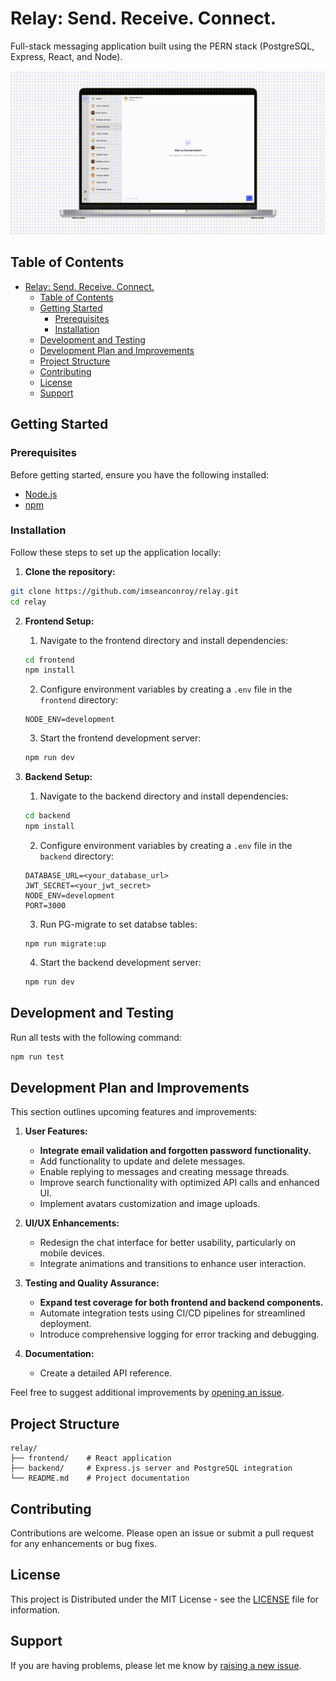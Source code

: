 # Relay: Send. Receive. Connect.

Full-stack messaging application built using the PERN stack (PostgreSQL, Express, React, and Node).

![Project Colors Demo](.github/test.gif)

## Table of Contents

- [Relay: Send. Receive. Connect.](#relay-send-receive-connect)
  - [Table of Contents](#table-of-contents)
  - [Getting Started](#getting-started)
    - [Prerequisites](#prerequisites)
    - [Installation](#installation)
  - [Development and Testing](#development-and-testing)
  - [Development Plan and Improvements](#development-plan-and-improvements)
  - [Project Structure](#project-structure)
  - [Contributing](#contributing)
  - [License](#license)
  - [Support](#support)

## Getting Started

### Prerequisites
Before getting started, ensure you have the following installed:
- [Node.js](https://nodejs.org/)
- [npm](https://www.npmjs.com/)

### Installation

Follow these steps to set up the application locally:

1. **Clone the repository:**

```bash
git clone https://github.com/imseanconroy/relay.git
cd relay
```

2. **Frontend Setup:**

    1. Navigate to the frontend directory and install dependencies:
    ```bash
    cd frontend
    npm install
    ```

    2. Configure environment variables by creating a `.env` file in the `frontend` directory:
    ```env
    NODE_ENV=development
    ```

    3. Start the frontend development server:
    ```bash
    npm run dev
    ```

3. **Backend Setup:**

    1. Navigate to the backend directory and install dependencies:
    ```bash
    cd backend
    npm install
    ```

    2. Configure environment variables by creating a `.env` file in the `backend` directory:
    ```env
    DATABASE_URL=<your_database_url>
    JWT_SECRET=<your_jwt_secret>
    NODE_ENV=development
    PORT=3000
    ```

    3. Run PG-migrate to set databse tables:
   ```
   npm run migrate:up
   ```

    4. Start the backend development server:
    ```bash
    npm run dev
    ```

## Development and Testing

Run all tests with the following command:
```bash
npm run test
```

## Development Plan and Improvements

This section outlines upcoming features and improvements:

1. **User Features:**
   - **Integrate email validation and forgotten password functionality.**
   - Add functionality to update and delete messages.
   - Enable replying to messages and creating message threads.
   - Improve search functionality with optimized API calls and enhanced UI.
   - Implement avatars customization and image uploads.

2. **UI/UX Enhancements:**
   - Redesign the chat interface for better usability, particularly on mobile devices.
   - Integrate animations and transitions to enhance user interaction.

3. **Testing and Quality Assurance:**
   - **Expand test coverage for both frontend and backend components.**
   - Automate integration tests using CI/CD pipelines for streamlined deployment.
   - Introduce comprehensive logging for error tracking and debugging.

4. **Documentation:**
   - Create a detailed API reference.

Feel free to suggest additional improvements by [opening an issue](https://github.com/ImSeanConroy/relay/issues/new/choose).

## Project Structure

```
relay/
├── frontend/    # React application
├── backend/     # Express.js server and PostgreSQL integration
└── README.md    # Project documentation
```

## Contributing

Contributions are welcome. Please open an issue or submit a pull request for any enhancements or bug fixes.

## License

This project is Distributed under the MIT License - see the [LICENSE](LICENSE) file for information.

## Support

If you are having problems, please let me know by [raising a new issue](https://github.com/ImSeanConroy/relay/issues/new/choose).

